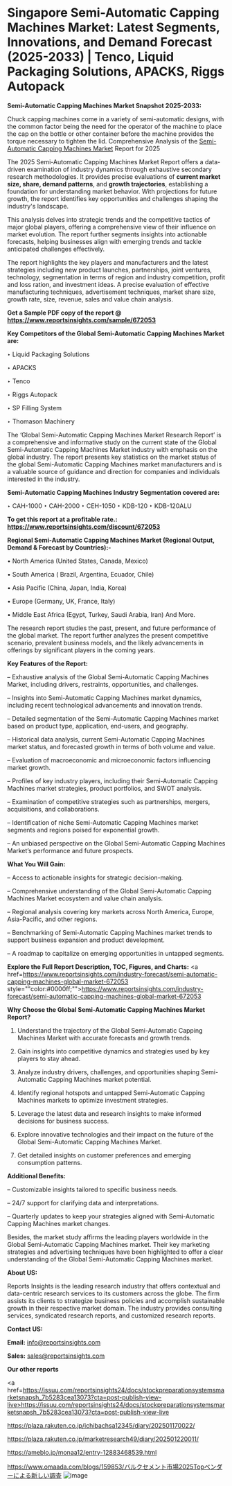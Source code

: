 # Singapore Semi-Automatic Capping Machines Market: Latest Segments, Innovations, and Demand Forecast (2025-2033) | Tenco, Liquid Packaging Solutions, APACKS, Riggs Autopack

<strong>Semi-Automatic Capping Machines Market Snapshot 2025-2033:</strong>

Chuck capping machines come in a variety of semi-automatic designs, with the common factor being the need for the operator of the machine to place the cap on the bottle or other container before the machine provides the torque necessary to tighten the lid. Comprehensive Analysis of the <a href=https://www.reportsinsights.com/sample/672053>Semi-Automatic Capping Machines Market</a> Report for 2025

The 2025 Semi-Automatic Capping Machines Market Report offers a data-driven examination of industry dynamics through exhaustive secondary research methodologies. It provides precise evaluations of <strong>current market size, share, demand patterns</strong>, and <strong>growth trajectories</strong>, establishing a foundation for understanding market behavior. With projections for future growth, the report identifies key opportunities and challenges shaping the industry's landscape.

This analysis delves into strategic trends and the competitive tactics of major global players, offering a comprehensive view of their influence on market evolution. The report further segments insights into actionable forecasts, helping businesses align with emerging trends and tackle anticipated challenges effectively.

The report highlights the key players and manufacturers and the latest strategies including new product launches, partnerships, joint ventures, technology, segmentation in terms of region and industry competition, profit and loss ration, and investment ideas. A precise evaluation of effective manufacturing techniques, advertisement techniques, market share size, growth rate, size, revenue, sales and value chain analysis.

<strong>Get a Sample PDF copy of the report @ <a href=https://www.reportsinsights.com/sample/672053 style=color:#0000ff;>https://www.reportsinsights.com/sample/672053</a></strong>

<strong>Key Competitors of the Global Semi-Automatic Capping Machines Market are:</strong>

‣ Liquid Packaging Solutions

‣ APACKS

‣ Tenco

‣ Riggs Autopack

‣ SP Filling System

‣ Thomason Machinery

The ‘Global Semi-Automatic Capping Machines Market Research Report’ is a comprehensive and informative study on the current state of the Global Semi-Automatic Capping Machines Market industry with emphasis on the global industry. The report presents key statistics on the market status of the global Semi-Automatic Capping Machines market manufacturers and is a valuable source of guidance and direction for companies and individuals interested in the industry.

<strong>Semi-Automatic Capping Machines Industry Segmentation covered are:</strong>

‣ CAH-1000
‣ CAH-2000
‣ CEH-1050
‣ KDB-120
‣ KDB-120ALU

<strong>To get this report at a profitable rate.: <a href=https://www.reportsinsights.com/discount/672053 style=color:#0000ff;>https://www.reportsinsights.com/discount/672053</a></strong>

<strong>Regional Semi-Automatic Capping Machines Market (Regional Output, Demand &amp; Forecast by Countries):-</strong>

• North America (United States, Canada, Mexico)

• South America ( Brazil, Argentina, Ecuador, Chile)

• Asia Pacific (China, Japan, India, Korea)

• Europe (Germany, UK, France, Italy)

• Middle East Africa (Egypt, Turkey, Saudi Arabia, Iran) And More.

The research report studies the past, present, and future performance of the global market. The report further analyzes the present competitive scenario, prevalent business models, and the likely advancements in offerings by significant players in the coming years.

<strong>Key Features of the Report:</strong>

– Exhaustive analysis of the Global Semi-Automatic Capping Machines Market, including drivers, restraints, opportunities, and challenges.

– Insights into Semi-Automatic Capping Machines market dynamics, including recent technological advancements and innovation trends.

– Detailed segmentation of the Semi-Automatic Capping Machines market based on product type, application, end-users, and geography.

– Historical data analysis, current Semi-Automatic Capping Machines market status, and forecasted growth in terms of both volume and value.

– Evaluation of macroeconomic and microeconomic factors influencing market growth.

– Profiles of key industry players, including their Semi-Automatic Capping Machines market strategies, product portfolios, and SWOT analysis.

– Examination of competitive strategies such as partnerships, mergers, acquisitions, and collaborations.

– Identification of niche Semi-Automatic Capping Machines market segments and regions poised for exponential growth.

– An unbiased perspective on the Global Semi-Automatic Capping Machines Market’s performance and future prospects.

<strong>What You Will Gain:</strong>

– Access to actionable insights for strategic decision-making.

– Comprehensive understanding of the Global Semi-Automatic Capping Machines Market ecosystem and value chain analysis.

– Regional analysis covering key markets across North America, Europe, Asia-Pacific, and other regions.

– Benchmarking of Semi-Automatic Capping Machines market trends to support business expansion and product development.

– A roadmap to capitalize on emerging opportunities in untapped segments.

<strong>Explore the Full Report Description, TOC, Figures, and Charts:</strong>
<a href=https://www.reportsinsights.com/industry-forecast/semi-automatic-capping-machines-global-market-672053 style=""color:#0000ff;"">https://www.reportsinsights.com/industry-forecast/semi-automatic-capping-machines-global-market-672053</a>

<strong>Why Choose the Global Semi-Automatic Capping Machines Market Report?</strong>

1. Understand the trajectory of the Global Semi-Automatic Capping Machines Market with accurate forecasts and growth trends.

2. Gain insights into competitive dynamics and strategies used by key players to stay ahead.

3. Analyze industry drivers, challenges, and opportunities shaping Semi-Automatic Capping Machines market potential.

4. Identify regional hotspots and untapped Semi-Automatic Capping Machines markets to optimize investment strategies.

5. Leverage the latest data and research insights to make informed decisions for business success.

6. Explore innovative technologies and their impact on the future of the Global Semi-Automatic Capping Machines Market.

7. Get detailed insights on customer preferences and emerging consumption patterns.

<strong>Additional Benefits:</strong>

– Customizable insights tailored to specific business needs.

– 24/7 support for clarifying data and interpretations.

– Quarterly updates to keep your strategies aligned with Semi-Automatic Capping Machines market changes.

Besides, the market study affirms the leading players worldwide in the Global Semi-Automatic Capping Machines market. Their key marketing strategies and advertising techniques have been highlighted to offer a clear understanding of the Global Semi-Automatic Capping Machines market.

<strong><strong>About US</strong>:</strong>

Reports Insights is the leading research industry that offers contextual and data-centric research services to its customers across the globe. The firm assists its clients to strategize business policies and accomplish sustainable growth in their respective market domain. The industry provides consulting services, syndicated research reports, and customized research reports.

<strong>Contact US:</strong>

<p class=><b>Email:</b> <a href=mailto:info@reportsinsights.com>info@reportsinsights.com</a></p>
<p class=><b>Sales:</b> <a href=mailto:sales@reportsinsights.com>sales@reportsinsights.com</a></p>

<strong>Our other reports</strong>

<a href=https://issuu.com/reportsinsights24/docs/stockpreparationsystemsmarketsnapsh_7b5283cea13073?cta=post-publish-view-live>https://issuu.com/reportsinsights24/docs/stockpreparationsystemsmarketsnapsh_7b5283cea13073?cta=post-publish-view-live</a>

<a href=https://plaza.rakuten.co.jp/ichibachsa12345/diary/202501170022/>https://plaza.rakuten.co.jp/ichibachsa12345/diary/202501170022/</a>

<a href=https://plaza.rakuten.co.jp/marketresearch49/diary/202501220011/>https://plaza.rakuten.co.jp/marketresearch49/diary/202501220011/</a>

<a href=https://ameblo.jp/monaa12/entry-12883468539.html>https://ameblo.jp/monaa12/entry-12883468539.html</a>

<a href=https://www.omaada.com/blogs/159853/バルクセメント市場2025Topベンダーによる新しい調査>https://www.omaada.com/blogs/159853/バルクセメント市場2025Topベンダーによる新しい調査</a>
![image](https://github.com/user-attachments/assets/7b0fd971-9bac-4cef-8d0b-82a78baeb774)
